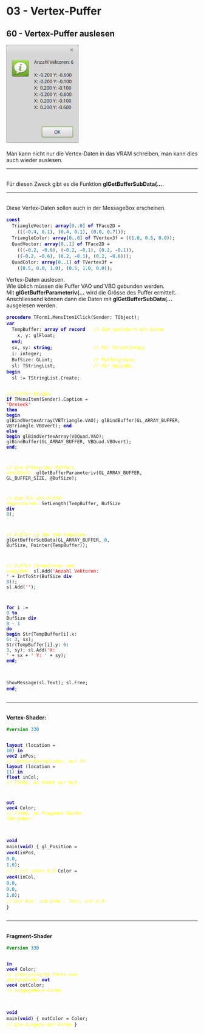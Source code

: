 <html>
    <b><h1>03 - Vertex-Puffer</h1></b>
    <b><h2>60 - Vertex-Puffer auslesen</h2></b>
<img src="image.png" alt="Selfhtml"><br><br>
Man kann nicht nur die Vertex-Daten in das VRAM schreiben, man kann dies auch wieder auslesen.<br>
<hr><br>
Für diesen Zweck gibt es die Funktion <b>glGetBufferSubData(...</b>.<br>
<hr><br>
Diese Vertex-Daten sollen auch in der MessageBox erscheinen.<br>
<pre><code><b><font color="0000BB">const</font></b>
  TriangleVector: <b><font color="0000BB">array</font></b>[<font color="#0077BB">0</font>..<font color="#0077BB">0</font>] <b><font color="0000BB">of</font></b> TFace2D =
    (((-<font color="#0077BB">0</font>.<font color="#0077BB">4</font>, <font color="#0077BB">0</font>.<font color="#0077BB">1</font>), (<font color="#0077BB">0</font>.<font color="#0077BB">4</font>, <font color="#0077BB">0</font>.<font color="#0077BB">1</font>), (<font color="#0077BB">0</font>.<font color="#0077BB">0</font>, <font color="#0077BB">0</font>.<font color="#0077BB">7</font>)));
  TriangleColor: <b><font color="0000BB">array</font></b>[<font color="#0077BB">0</font>..<font color="#0077BB">0</font>] <b><font color="0000BB">of</font></b> TVertex3f = ((<font color="#0077BB">1</font>.<font color="#0077BB">0</font>, <font color="#0077BB">0</font>.<font color="#0077BB">5</font>, <font color="#0077BB">0</font>.<font color="#0077BB">0</font>));
  QuadVector: <b><font color="0000BB">array</font></b>[<font color="#0077BB">0</font>..<font color="#0077BB">1</font>] <b><font color="0000BB">of</font></b> TFace2D =
    (((-<font color="#0077BB">0</font>.<font color="#0077BB">2</font>, -<font color="#0077BB">0</font>.<font color="#0077BB">6</font>), (-<font color="#0077BB">0</font>.<font color="#0077BB">2</font>, -<font color="#0077BB">0</font>.<font color="#0077BB">1</font>), (<font color="#0077BB">0</font>.<font color="#0077BB">2</font>, -<font color="#0077BB">0</font>.<font color="#0077BB">1</font>)),
    ((-<font color="#0077BB">0</font>.<font color="#0077BB">2</font>, -<font color="#0077BB">0</font>.<font color="#0077BB">6</font>), (<font color="#0077BB">0</font>.<font color="#0077BB">2</font>, -<font color="#0077BB">0</font>.<font color="#0077BB">1</font>), (<font color="#0077BB">0</font>.<font color="#0077BB">2</font>, -<font color="#0077BB">0</font>.<font color="#0077BB">6</font>)));
  QuadColor: <b><font color="0000BB">array</font></b>[<font color="#0077BB">0</font>..<font color="#0077BB">1</font>] <b><font color="0000BB">of</font></b> TVertex3f =
    ((<font color="#0077BB">0</font>.<font color="#0077BB">5</font>, <font color="#0077BB">0</font>.<font color="#0077BB">0</font>, <font color="#0077BB">1</font>.<font color="#0077BB">0</font>), (<font color="#0077BB">0</font>.<font color="#0077BB">5</font>, <font color="#0077BB">1</font>.<font color="#0077BB">0</font>, <font color="#0077BB">0</font>.<font color="#0077BB">0</font>));</code></pre>
Vertex-Daten auslesen.<br>
Wie üblich müssen die Puffer VAO und VBO gebunden werden.<br>
Mit <b>glGetBufferParameteriv(...</b> wird die Grösse des Puffer ermittelt.<br>
Anschliessend können dann die Daten mit <b>glGetBufferSubData(...</b> ausgelesen werden.<br>
<pre><code><b><font color="0000BB">procedure</font></b> TForm1.MenuItem1Click(Sender: TObject);
<b><font color="0000BB">var</font></b>
  TempBuffer: <b><font color="0000BB">array</font></b> <b><font color="0000BB">of</font></b> <b><font color="0000BB">record</font></b>   <i><font color="#FFFF00">// Zum speichern der Daten</font></i>
    x, y: glFloat;
  <b><font color="0000BB">end</font></b>;
  sx, sy: <b><font color="0000BB">string</font></b>;               <i><font color="#FFFF00">// Für Formatierung</font></i>
  i: integer;
  BufSize: GLint;               <i><font color="#FFFF00">// Puffergrösse.</font></i>
  sl: TStringList;              <i><font color="#FFFF00">// Für Ausgabe.</font></i>
<b><font color="0000BB">begin</font></b>
  sl := TStringList.Create;

  <i><font color="#FFFF00">// Puffer binden.</font></i>
  <b><font color="0000BB">if</font></b> TMenuItem(Sender).Caption = <font color="#FF0000">'Dreieck'</font> <b><font color="0000BB">then</font></b> <b><font color="0000BB">begin</font></b>
    glBindVertexArray(VBTriangle.VAO);
    glBindBuffer(GL_ARRAY_BUFFER, VBTriangle.VBOvert);
  <b><font color="0000BB">end</font></b> <b><font color="0000BB">else</font></b> <b><font color="0000BB">begin</font></b>
    glBindVertexArray(VBQuad.VAO);
    glBindBuffer(GL_ARRAY_BUFFER, VBQuad.VBOvert);
  <b><font color="0000BB">end</font></b>;

  <i><font color="#FFFF00">// Die Grösse des Puffers ermitteln.</font></i>
  glGetBufferParameteriv(GL_ARRAY_BUFFER, GL_BUFFER_SIZE, @BufSize);

  <i><font color="#FFFF00">// Ram für den Puffer reservieren.</font></i>
  SetLength(TempBuffer, BufSize <b><font color="0000BB">div</font></b> <font color="#0077BB">8</font>);

  <i><font color="#FFFF00">// Puffer in den Ram kopieren.</font></i>
  glGetBufferSubData(GL_ARRAY_BUFFER, <font color="#0077BB">0</font>, BufSize, Pointer(TempBuffer));

  <i><font color="#FFFF00">// Puffer formatieren und ausgeben.</font></i>
  sl.Add(<font color="#FF0000">'Anzahl Vektoren: '</font> + IntToStr(BufSize <b><font color="0000BB">div</font></b> <font color="#0077BB">8</font>));
  sl.Add(<font color="#FF0000">''</font>);

  <b><font color="0000BB">for</font></b> i := <font color="#0077BB">0</font> <b><font color="0000BB">to</font></b> BufSize <b><font color="0000BB">div</font></b> <font color="#0077BB">8</font> - <font color="#0077BB">1</font> <b><font color="0000BB">do</font></b> <b><font color="0000BB">begin</font></b>
    Str(TempBuffer[i].x: <font color="#0077BB">6</font>: <font color="#0077BB">3</font>, sx);
    Str(TempBuffer[i].y: <font color="#0077BB">6</font>: <font color="#0077BB">3</font>, sy);
    sl.Add(<font color="#FF0000">'X: '</font> + sx + <font color="#FF0000">' Y: '</font> + sy);
  <b><font color="0000BB">end</font></b>;

  ShowMessage(sl.Text);
  sl.Free;
<b><font color="0000BB">end</font></b>;</code></pre>
<hr><br>
<b>Vertex-Shader:</b><br>
<pre><code><b><font color="#008800">#version</font></b> <font color="#0077BB">330</font>

<b><font color="0000BB">layout</font></b> (location = <font color="#0077BB">10</font>) <b><font color="0000BB">in</font></b> <b><font color="0000BB">vec2</font></b> inPos;     <i><font color="#FFFF00">// Vertex-Koordinaten, nur XY.</font></i>
<b><font color="0000BB">layout</font></b> (location = <font color="#0077BB">11</font>) <b><font color="0000BB">in</font></b> <b><font color="0000BB">float</font></b> inCol;    <i><font color="#FFFF00">// Farbe, es kommt nur Rot.</font></i>

<b><font color="0000BB">out</font></b> <b><font color="0000BB">vec4</font></b> Color;                           <i><font color="#FFFF00">// Farbe, an Fragment-Shader übergeben.</font></i>

<b><font color="0000BB">void</font></b> main(<b><font color="0000BB">void</font></b>)
{
  gl_Position = <b><font color="0000BB">vec4</font></b>(inPos, <font color="#0077BB">0</font>.<font color="#0077BB">0</font>, <font color="#0077BB">1</font>.<font color="#0077BB">0</font>);    <i><font color="#FFFF00">// Z ist immer 0.0</font></i>
  Color = <b><font color="0000BB">vec4</font></b>(inCol, <font color="#0077BB">0</font>.<font color="#0077BB">0</font>, <font color="#0077BB">0</font>.<font color="#0077BB">0</font>, <font color="#0077BB">1</font>.<font color="#0077BB">0</font>);     <i><font color="#FFFF00">// Der Rot- und Grün - Teil, ist 0.0</font></i>
}
</code></pre>
<hr><br>
<b>Fragment-Shader</b><br>
<pre><code><b><font color="#008800">#version</font></b> <font color="#0077BB">330</font>

<b><font color="0000BB">in</font></b> <b><font color="0000BB">vec4</font></b> Color;     <i><font color="#FFFF00">// interpolierte Farbe vom Vertexshader</font></i>
<b><font color="0000BB">out</font></b> <b><font color="0000BB">vec4</font></b> outColor; <i><font color="#FFFF00">// ausgegebene Farbe</font></i>

<b><font color="0000BB">void</font></b> main(<b><font color="0000BB">void</font></b>)
{
  outColor = Color; <i><font color="#FFFF00">// Die Ausgabe der Farbe</font></i>
}
</code></pre>

</html>
